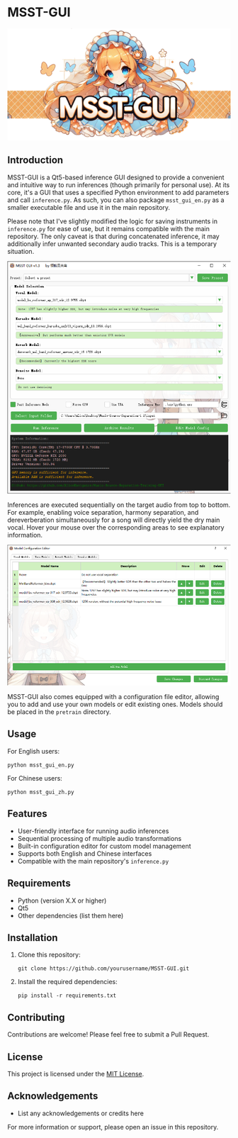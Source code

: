 # MSST-GUI

![MSST-GUI Logo](/images/logo.png)

## Introduction

MSST-GUI is a Qt5-based inference GUI designed to provide a convenient and intuitive way to run inferences (though primarily for personal use). At its core, it's a GUI that uses a specified Python environment to add parameters and call `inference.py`. As such, you can also package `msst_gui_en.py` as a smaller executable file and use it in the main repository.

Please note that I've slightly modified the logic for saving instruments in `inference.py` for ease of use, but it remains compatible with the main repository. The only caveat is that during concatenated inference, it may additionally infer unwanted secondary audio tracks. This is a temporary situation.

![Main Interface](/images/demo1.png)

Inferences are executed sequentially on the target audio from top to bottom. For example, enabling voice separation, harmony separation, and dereverberation simultaneously for a song will directly yield the dry main vocal. Hover your mouse over the corresponding areas to see explanatory information.

![Configuration Editor](/images/demo2.png)

MSST-GUI also comes equipped with a configuration file editor, allowing you to add and use your own models or edit existing ones. Models should be placed in the `pretrain` directory.

## Usage

For English users:
```
python msst_gui_en.py
```

For Chinese users:
```
python msst_gui_zh.py
```

## Features

- User-friendly interface for running audio inferences
- Sequential processing of multiple audio transformations
- Built-in configuration editor for custom model management
- Supports both English and Chinese interfaces
- Compatible with the main repository's `inference.py`

## Requirements

- Python (version X.X or higher)
- Qt5
- Other dependencies (list them here)

## Installation

1. Clone this repository:
   ```
   git clone https://github.com/yourusername/MSST-GUI.git
   ```
2. Install the required dependencies:
   ```
   pip install -r requirements.txt
   ```

## Contributing

Contributions are welcome! Please feel free to submit a Pull Request.

## License

This project is licensed under the [MIT License](LICENSE).

## Acknowledgements

- List any acknowledgements or credits here

For more information or support, please open an issue in this repository.
